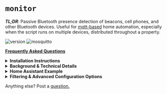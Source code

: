 `monitor`
=======
***TL;DR***: Passive Bluetooth presence detection of beacons, cell phones, and other Bluetooth devices. Useful for [mqtt-based](http://mqtt.org) home automation, especially when the script runs on multiple devices, distributed throughout a property. 

![version](https://img.shields.io/badge/version-0.3-green.svg?maxAge=2592000) ![mosquitto](https://img.shields.io/badge/mosquitto-1.5+-blue.svg?maxAge=2592000)

[**Frequently Asked Questions**](https://github.com/nateww/monitor/blob/master/support/FAQ.md)

<details><summary><b>Installation Instructions</b></summary>

<br>

<details><summary><i>Set Up Raspberry Pi From Scratch</i></summary>


# Installation Instructions for Raspberry Pi Zero W

## Setup SD Card

1. Insert the SD Card into your computer

2. Download the Raspberry Pi Imager software [here](https://www.raspberrypi.org/software/)

3. Choose the OS to install.  *Choose OS -> Raspberry Pi OS (other) -> Raspberry Pi OS Lite (32-bit)*

4. Choose the SD card.  *Choose Storage ->* _Your SD card_

5. **WRITE** image to card

6. Mount **boot** partition of imaged SD card (unplug it and plug it back in)

7. **To enable ssh,** create blank file, without any extension, in the root directory called **ssh**

8. **To setup Wi-Fi**, create **wpa_supplicant.conf** file in root directory and add Wi-Fi details for your home Wi-Fi:

```
country=US
    ctrl_interface=DIR=/var/run/wpa_supplicant GROUP=netdev
    update_config=1

network={
    ssid="Your Network Name"
    psk="Your Network Password"
}
```

9. Eject SD card from computer and insert into the Raspberry Pi Zero W, and power the Pi on.

10. On first boot, the newly-created **wpa_supplicant.conf** and **ssh** files will be moved to appropriate directories. Find the IP address of the Pi via your router. 

## Configuration and Setup

1. SSH into the Raspberry Pi (default password: raspberry):

```bash
ssh pi@theipaddress
```

2. Change the default password:

```bash 
sudo passwd pi
```

3. Update and upgrade:

```bash
sudo apt update
sudo apt -y full-upgrade
sudo reboot
```

5. Install Bluetooth Firmware, if necessary:

```bash
# install Bluetooth drivers for Pi Zero W
sudo apt -y install pi-bluetooth
```

6. Reboot:

```bash
sudo reboot
```

7. Install Mosquitto 1.5+ **(important step!)**:

```bash

# get repo key
wget https://repo.mosquitto.org/debian/mosquitto-repo.gpg.key

# add repo
sudo apt-key add mosquitto-repo.gpg.key

# download appropriate lists file 
cd /etc/apt/sources.list.d/
sudo wget http://repo.mosquitto.org/debian/mosquitto-buster.list

# update caches and install 
sudo apt-cache search mosquitto
sudo apt update
sudo apt install -fy libmosquitto-dev mosquitto mosquitto-clients libmosquitto1
```
</details>

<details><summary><i>Monitor Setup</i></summary>

## Setup `monitor`

1. Clone `monitor` git:

```bash
# install git
sudo apt -y install git

# clone this repo into your home directory
cd
git clone git://github.com/nateww/monitor

# enter `monitor` directory
cd monitor
```

2. Initial run:

Configuration files will be created with default preferences. Any executables that are not installed will be reported. All can be installed via `apt install ...`

```bash 
sudo bash monitor.sh
```


3. Edit **mqtt_preferences** file:

```bash
sudo nano mqtt_preferences
```

4. Edit **known_static_addresses** (phones, laptops, some smart watches): 

```bash
sudo nano known_static_addresses
```

Alternatively, send an mqtt message to `monitor/setup/ADD STATIC DEVICE` with a message including a mac address and an alias separated by a space:

**topic:** `monitor/setup/ADD STATIC DEVICE` 

**message:** 00:11:22:33:44:55 simple_name

Similarly, sending to `monitor/setup/DELETE STATIC DEVICE` with a message containing a mac address will remove a device from all `monitor` nodes.

5. Read helpfile:

```bash
bash monitor.sh -h
```

The basic setup is complete. Your MQTT broker should be receiving messages and the `monitor` service will restart each time the Raspberry Pi boots. As currently configured, you should run `sudo bash monitor.sh` a few times from your command line to get a sense of how the script works. 

</details>

___

</details>

<details><summary><b>Background & Technical Details</b></summary>

# *Highlights*

`monitor` sends a JSON-formatted MQTT message including a confidence value from 0 to 100 to the specified broker when a specified Bluetooth device responds to a `name` query. By default, `name` queries are triggered after receiving an anonymous advertisement from a previously-unseen device (e.g., a device in peripheral mode advertising an ability to connect). 

Example JSON package:

```
topic: monitor/{{name of monitor install}}/{{mac address}}
message: {
    "id":"{{mac address}}",
    "confidence":"{{ranging from 0-100}}",
    "name":"{{if available}}",
    "manufacturer":{{if available}}",
    "type":"KNOWN_MAC",
    "retained":"{{message retained?}}",
    "timestamp":"{{formatted date at which message is sent}}",
    "version":"{{monitor version}}"
 }
```

In addition, optionally, a JSON-formatted MQTT message can be reported to the same broker whenever a publicly-advertising beacon device or an iBeacon device advertises. 

Example JSON package:
```
topic: monitor/{{name of monitor install}}/{{mac address or ibeacon uuid}}
message: {
    "id":"{{mac address or ibeacon uuid}}",
    "report_delay":"{{delay from first detection to this message in seconds}}",
    "flags":"{{GAP flags}}",
    "movement":"stationary",
    "confidence":"{{ranging from 0-100}}",
    "name":"{{if available}}",
    "power":"{{if available}}",
    "rssi":"{{if available}}",
    "mac":"{{if ibeacon, the current mac address associated with the uuid}}",
    "manufacturer":{{if available}}",
    "type":"{{GENERIC_BEACON_PUBLIC or APPLE_IBEACON}},
    "retained":"{{message retained?}}",
    "timestamp":"{{formatted date at which message is sent}}",
    "version":"{{monitor version}}"
 }
 ```
___


# *Oversimplified Analogy of the Bluetooth Presence Problem*

Imagine you're blindfolded in a large room with other people. We want to find out who of your friends **is** present and who of your friends **isn't** present:

![First Picture](https://i.imgur.com/FOubz6T.png)

Some of the people in the room periodically make sounds (e.g., eating a chip, sneeze, cough, etc.), others sit quietly and don’t make a sound unless you specifically ask for them by name, and still others periodically announce their own name out loud at regular intervals whether or not you want them to do that:

![Second Picture](https://i.imgur.com/UwPJIMM.png)

Here's the problem. You can’t just shout “WHO’S HERE” because then everyone would say their name at the same time and you couldn’t tell anything apart. Similarly, for obvious reasons, you can't simply ask "WHO ISN'T HERE?" 

So, you take attendance like in a classroom. Everyone in the room responds **only** when their own name is shouted. 

![Third Picture](https://i.imgur.com/VCW8AmH.png)

Nne way to take attendance is to shout for each friend on a list by name, one at a time, repeatedly. Ask for someone, get a response, wait for a moment, and ask again. 

Once a friend stops responding (for some period of time), you presume that he or she has left: 

![Simple Loop](https://i.imgur.com/ijGw2qb.png)

This technique should work just fine, but there's a minor problem. You're constantly shouting into the room, which means that it's difficult for you to hear quiet responses and it's difficult for other people to carry on conversations. What else can we do? Can we use those random sounds for anything? 

Yes! A smarter approach is to wait for an anonymous sound, *then* start asking whether a friend *you know isn't present* has just arrived:

![Complex Loop](https://i.imgur.com/9Ugn27i.png)

This way, you're not constantly asking the room for all of your friends. Efficient!

This technique is a very simplified description of how `monitor` works for devices like cell phones (friends on a list) and beacons (announce a name out loud). This also gives an idea of how `monitor` uses anonymous sounds to reduce the number of times that it has to send inquiries into the Bluetooth environment. 

___

# *Oversimplified Technical Background*

The Bluetooth Low Energy spec was designed to make connecting Bluetooth devices simpler for the user. No more pin codes, no more code verifications, no more “discovery mode” - for the most part. It was also designed to be more private than previous Bluetooth implementations. That said, it’s hard to maintain privacy when you want to be able to connect to an unknown device without intervention. 

## Name Requests

A part of the Blueooth spec is a special function called a `name` request that asks another Bluetooth device to send back a human-readable name of itself. In order to send a `name` request, however, we need to know a private (unchanging) address of the target device. 

Issuing a `name` request to the same private mac address every few seconds is a reliable - albeit rudimentary - way of detecting whether that device is "**present**" (it responds to the `name` request) or "**absent**" (no response to the `name` request is received). However, issuing `name` requests too frequently (*e.g.*, every few seconds) uses quite a bit of 2.4GHz spectrum, which can cause interference with Wi-Fi or other wireless communications.

Also, not all devices respond to `name` requests. For example, beacon devices do not respond. 

## Connectible Devices

Blueooth devices that can exchange information with other devices (almost always) advertise a random/anonymous address that other devices can use to negotiate a secure connection and then receive the device's real, private, Bluetooth address. Using a random address in this way when publicly advertising prevents bad actors from tracking users via passive Bluetooth monitoring. 

## Beacon/Advertising Devices

The Bluetooth spec has been used by Apple, Google, and others to create additional standards (e.g., iBeacon, Eddystone, and so on). These devices generally don't care to connect to other devices, so use of random/anonymous addresses doesn't really matter. Instead, these devices encode additional information into each advertisement of an anonymous address. For example, iBeacon devices will broadcast a UUID that conforms to the 8-4-4-4-12 format defined by [IETC RFC4122](http://www.ietf.org/rfc/rfc4122.txt).

As noted above, most beacons do not respond to `name` requests, even if made to the device's private Bluetooth address. So, issuing periodic `name` requests to beacons is not a good way to detect whether a beacon device is **present** or **absent**. However, monitoring for beacon advertisement is a reliable way to detect whether a beacon device is **present** or **absent**.

_____

# *How `monitor` Works*

This script listens to anonymous advertisements and beacon advertisements to logically determine (1) *when* to issue a `name` request to determine whether a device is **present** and (2) *when* to issue a `name` request to determine whether a device is **absent**.

##### Known Static Addresses

`monitor` relies on the unchanging/static mac addresses for your devices to be added to the file `known_static_addresses`. These are the addresses for which `monitor` will issue `name` requests to determine whether or not these devices are **present** or **absent**. 

Once a determination of presence is made, the script posts to the mqtt topic path defined in the file `mqtt_preferences` with a a JSON-formatted message containing a value that corresponds to a confidence of presence. For example, a confidence of 100 means that `monitor` is 100% sure the device is present. Similarly, a confidence of 0 means that `monitor` is 0% sure the device is present (*i.e.*, the `monitor` is 100% sure the device is absent).

To minimize the number of times that `monitor` issues `name` requests (thereby reducing 2.4GHz interference), the script performs either an ***ARRIVAL*** scan or a ***DEPART*** scan, instead of scanning all devices listed in the `known_static_addresses` upon specific events.  

More specifically:

* An ***ARRIVAL*** scan issues a `name` request, sequentially, for each device listed in the `known_static_addresses` file that is known to be **absent**. 

* Similarly, a ***DEPART*** scan issues a `name` request, sequentially, for each device listed in the `known_static_addresses` file that is known to be **present**. 

For example, if there are two phone addresses listed in the `known_static_addresses` file, and both of those devices are **present**, an ***ARRIVAL*** scan will never occur. Similarly, if both of these addresses are **absent** then a ***DEPART*** scan will never occur. If only one device is present, an **ARRIVAL** scan will only scan for the device that is currently away. 

###### Arrival optimizations

To reduce the number of `name` requests that occur, `monitor` listens for anonymous advertisements and triggers an ***ARRIVAL*** scan for every *new* anonymous address. 

However, if you desire the system to attempt more agrgressive scans (because you want more immediate feedback than an advertisement may provide), you can also force an ***ARRIVAL*** scan by posting an mqtt message to the topic `monitor/scan/arrive`. 

Also, if desired advertisement-triggered scanning can be disabled by using the trigger argument if `-ta`, which causes `monitor` to *only* trigger ***ARRIVAL*** scans in response to mqtt messages. 

###### Depart optimizations

If `monitor` has not heard from a particular anonymous address in a long time, `monitor` triggers a ***DEPART*** scan. The script will also trigger a ***DEPART*** scan in response to an mqtt message posted to the topic of `monitor/scan/depart`.

Expiration-triggered scanning can be disabled by using the trigger argument if `-td`, which causes `monitor` to *only* trigger ***DEPART*** scans in response to mqtt messages. 

##### Advertisement Filtering

To reduce scanning even further, `monitor` can filter which types of anonymous advertisements are used for ***ARRIVE*** scans. These are called "filters" and are defined in a file called `behavior_preferences`. The filters are bash RegEx strings that either pass or reject anonymous advertisements that match the filter. 

There are two filter types: 

* **Manufacturer Filter** - filters based on data in an advertisement that is connected to a particular device manufacturer. This is almost always the OEM of the device that is transmitting the anonymous advertisement. By default, because of the prevalence of iPhones, Apple is the only manufacturer that triggers an ***ARRIVAL*** scan. Multiple manufacturers can be appended together by a pipe: `|`. An example filter for Apple and Samsung looks like: `Apple|Samsung`. To disable the manufacturer filter, use `.*`.

* **Flag Filter:** filters based on flags contained in an advertisement. This varies by device type. By default, because of the prevalence of iPhones, the flag of `0x1b` triggers an ***ARRIVAL*** scan. Like with the manufacturer filter, multiple flags can be appended together by a pipe: `|`. To disable the manufacturer filter, use `.*`.

##### Beacons & iBeacons

In addition, when run with the `-b` beacon argument, `monitor` listens for beacon advertisements that report themselves as "public", meaning that their addresses will not change. The script can track these by default; these addresses do not have to be added anywhere - after all, `monitor` will obtain them just by listening. 

Since iBeacons include a UUID and a mac address, two presence messages are reported via mqtt. 

## Known Beacon Addresses

In some cases, manufacturers try to get sneaky and cause their beacons to advertise as "anonymous" (or "random") devices, despite that their addresses do not change at all. By default, `monitor` does not report presence of anonymous advertisement devices, so to force `monitor` to recognize these devices, we can add the _random_ address to `known_static_beacons`. After restarting, `monitor` will treat these addresses like a normal beacon. 
___

</details>

<details><summary><b>Home Assistant Example</b></summary>

# Example with Home Assistant

Personally, I have four **raspberry pi zero w**s throughout the house and garage. My family spends most of our time on the first floor, so our main `monitor` node or sensor is on the first floor. Our other 'nodes' on the second and third floor and garage are set up for triggered use only - these will scan for ***ARRIVAL*** and ***DEPART*** only in response to mqtt messages, using the monitor options ```-tad```. The first floor node is set up to send mqtt arrive/depart scan instructions to these nodes by including the `-tr` options (to "report" to other nodes when an arrival or depart scan is triggered).

The first floor constantly monitors for beacons advertisment (`-b`) and anonymous advertisements, which are sent by our phones listed in the `known_static_addresses` file. In response to a new anonymous advertisement, `monitor` will initiate an ***ARRIVAL*** scan for whichever phones is not present. If one of those devices responds, an mqtt message is sent to reporting that the scanned phone is "home" with a confidence of 100%. In addition, an mqtt message is sent to the second and third floor and garage to trigger a scan on those floors as well.

In addtion, when we leave the house, we have a sensor on the front and garage doors that send an mqtt **DEPART** message after ten seconds to trigger a departure scan of our devices that were previously known to be present. The ten second delay gives us a chance to get out of Bluetooth range before a scan is triggered. Different houses/apartments will probably need different delays. 

More specifically, each of these `monitor` nodes uses the same alias for each device so that states can be tracked easily by Home Assistant. For example, on each node, my `known_static_addresses` file looks like this (note that addresses and name are both example, you should use your phone's private, static, Bluetooth address): 

```bash
00:00:00:00:00:00 user1 # comment that is ignored
11:11:11:11:11:11 user2 # other comment that is ignored
```

Note, the tracked bluetooth device's addresss is separated by a space from the *alias* that I want to use to refer to this device in Home Assistant. If you prefer to use the bluetooth address instead of an alias, set the value `PREF_ALIAS_MODE=false` in your `behavior_preferences` file.

In this manner, [Home Assistant](https://www.home-assistant.io) receives mqtt messages and stores the confidence values as input to a number of [mqtt sensors](https://www.home-assistant.io/components/sensor.mqtt/). 

```
- platform: mqtt
  state_topic: 'monitor/first floor/alias'
  value_template: '{{ value_json.confidence }}'
  unit_of_measurement: '%'
  name: 'First Floor'

- platform: mqtt
  state_topic: 'monitor/second floor/alias'
  value_template: '{{ value_json.confidence }}'
  unit_of_measurement: '%'
  name: 'Second Floor'

- platform: mqtt
  state_topic: 'monitor/third floor/alias'
  value_template: '{{ value_json.confidence }}'
  unit_of_measurement: '%'
  name: 'Third Floor'

- platform: mqtt
  state_topic: 'monitor/garage/alias'
  value_template: '{{ value_json.confidence }}'
  unit_of_measurement: '%'
  name: 'Garage'
```

These sensors can be combined using a [min_max](https://www.home-assistant.io/components/sensor.min_max/) to give an acccurage occupancy confident number.

```
- platform: min_max
  name: "Home Occupancy Confidence"
  type: max
  round_digits: 0
  entity_ids:
    - sensor.third_floor
    - sensor.second_floor
    - sensor.first_floor
    - sensor.garage
```

I can now use the entity **sensor.home_occupancy_confidence** in automations to control the state of an **input_boolean** that represents a very high confidence of anyone being home. 

As an example:

```
- alias: Occupancy On
  trigger:
    - platform: numeric_state
      entity_id: sensor.home_occupancy_confidence
      above: 10
  action:
    - service: input_boolean.turn_on
      data:
        entity_id: input_boolean.occupancy

- alias: Occupancy Off
  trigger:
    - platform: numeric_state
      entity_id: sensor.home_occupancy_confidence
      below: 10
  action:
    - service: input_boolean.turn_off
      data:
        entity_id: input_boolean.occupancy
```

If you prefer to use the `device_tracker` platform in Home Assistant, a unique solution is to use the undocumented `device_tracker.see` service:

As an example:

```
- alias: Andrew Occupancy On
  trigger:
    - platform: numeric_state
      entity_id: sensor.andrew_occupancy_confidence
      above: 10
  action:
    - service: device_tracker.see
      data:
        dev_id: andrew
        location_name: home
        source_type: bluetooth

- alias: Andrew Occupancy Off
  trigger:
    - platform: numeric_state
      entity_id: sensor.andrew_occupancy_confidence
      below: 10
  action:
    - service: device_tracker.see
      data:
        dev_id: andrew
        location_name: not_home
        source_type: bluetooth
```

For more information, see [here](https://community.home-assistant.io/t/device-tracker-from-script/97295/7) and [here](https://github.com/andrewjfreyer/monitor/issues/138).

If you only have one node, an [add-on](https://github.com/Limych/hassio-addons) by @limych may be an excellent choice for you!

If having several nodes and lots of users, there is an AppDaemon App that can easily manage the integration of of this system into Home Assistant automatically for you by @Odianosen25. More information can be found [here](https://github.com/Odianosen25/Monitor-App)

</details>

<details><summary><b>Filtering & Advanced Configuration Options</b></summary>


## Filtering

1. Observe output from `monitor` to tune filters:

```bash
sudo bash monitor.sh 
```

Observe the output of the script for debug log [CMD-RAND] lines including [failed filter] or [passed filter]. These lines show the anonymous advertisements `monitor` sees and how `monitor` filters those advertisements. In particular, cycle the Bluetooth power on your phone or another device and look at the `flags` value, the `pdu` value, and the `man` (manufacturer) value that appears after you turn Bluetooth power back on. Remember, the address you see in the log will be an anonymous address - ignore it, we're only focused on the values referenced above. 

```
0.3.xxx 03:25:39 pm [CMD-RAND]  [passed filter] data: 00:11:22:33:44:55 pdu: ADV_NONCONN_IND rssi: -73 dBm flags: 0x1b man: Apple, Inc. delay: 4
```

#### Pass filters

If you repeatedly see the same values in one or more of these fields, consider adding a PASS filter condition to the `behavior_preferences` file. This will cause `monitor` to *only* scan in response to an anonymous advertisement that passes the filter condition that you define. For example, if you notice that Apple always shows up as the manufacturer when you cycle the power on you phone, you can create an Apple filter:

```bash
PREF_PASS_FILTER_MANUFACTURER_ARRIVE="Apple"
```

If you have two phones, and one is **Apple** and the other is **Google**, create a `bash` or statement in the filter like this: 

```bash
PREF_PASS_FILTER_MANUFACTURER_ARRIVE="Apple|Google"
```

If your phone shows as **Unknown**, then it is best to disable the filter entirely - some phones will report a blank manufacturer, others will report a null value... it's much easier to try and filter with another value:

```bash
PREF_PASS_FILTER_MANUFACTURER_ARRIVE=".*"
```

#### Ignore filters

Similarly, we can create a negative filter.

If you or your neighbors use Google Home, it is likely that you'll see at least some devices manufactured by **Google**. Create a fail filter condition to ignore these advertisements: 

```bash
PREF_FAIL_FILTER_MANUFACTURER_ARRIVE="Google"
```

Filters are a great way to minimize the frequency of `name` requests, which causes 2.4GHz interference and can, if your values are too aggressive, dramatically interfere with Wi-Fi and other services.

2. **Standard configuration options:**

When `monitor` is first run, default preferences are created in the `behavior_preferences` file. These preferences can be changed, and in many cases should be changed depending on your Bluetooth environment (how many devices you have around you at any given time). A table below describes what these default variables are:  

| **Option** | **Default Value** | **Description** |
|-|-|-|
| PREF_ARRIVAL_SCAN_ATTEMPTS | 1 | This is the number of times that `monitor` will send a name request before deciding that a device has not yet arrived. The higher the number, the fewer errors on arrival detection but also the longer it may take to recognize all devices are home in a multi-device installation. |
| PREF_DEPART_SCAN_ATTEMPTS | 2 | This is the number of times that `monitor` will send a name request before deciding that a device has not yet departed. The higher the number, the fewer errors on departure detection but also the longer it may take to recognize all devices are away in a multi-device installation. |
| PREF_BEACON_EXPIRATION | 180 | This is the number of seconds without observing an advertisement before a beacon is considered expired. |
| PREF_MINIMUM_TIME_BETWEEN_SCANS | 15 | This is the minimum number of seconds required between "arrival" scans or between "departure" scans. Increasing the value will decrease interference, but will also increase arrival and departure detection time. |
| PREF_PASS_FILTER_ADV_FLAGS_ARRIVE | .* | See above. |
| PREF_PASS_FILTER_MANUFACTURER_ARRIVE | .* | See above. |
| PREF_FAIL_FILTER_ADV_FLAGS_ARRIVE | NONE | See above. |
| PREF_FAIL_FILTER_MANUFACTURER_ARRIVE | NONE | See above. |
| PREF_ALIAS_MODE | true | Disable or enable alias mode; if disabled, MQTT messages are sent using a device's mac address. |

3. **Advanced configuration options:**

In addition to the options described above, there are a number of advanced options that can be set by the user. To modify any of these options, add a line to the `behavior_preferences` file. 


| **Option** | **Default Value** | **Description** |
|-|-|-|
PREF_INTERSCAN_DELAY|3|This is a fixed delay between `name` requests. Increasing the value will decrease interference, but will decrease responsiveness. Decreasing the value will risk a Bluetooth hardware fault.|
PREF_RANDOM_DEVICE_EXPIRATION_INTERVAL|75|This is the interval after which an anonymous advertisement mac address is considered expired. Increasing this value will reduce arrival scan frequency, but will also increase memory footprint (minimal) and will decrease the frequency of depart scans.|
PREF_RSSI_CHANGE_THRESHOLD|-20|If a beacon's rssi changes by at least this value, then the beacon will be reported again via mqtt.|
PREF_RSSI_IGNORE_BELOW|-75|If an anonymous advertisement is "farther" away (lower RSSI), ignore the advertisement
PREF_HCI_DEVICE|hci0|Select which hci device should be used by `monitor`|
PREF_COOPERATIVE_SCAN_THRESHOLD|60|Once confidence of a known device falls below this value, send an mqtt message to other `monitor` nodes to begin an arrival scan or a departure scan.|
PREF_MQTT_REPORT_SCAN_MESSAGES|false|This value is either true or false and determines whether `monitor` publishes when a scan begins and when a scan ends|
PREF_PERCENT_CONFIDENCE_REPORT_THRESHOLD|59|This value defines when a beacon begins reporting a decline in confidence|
PREF_PASS_FILTER_PDU_TYPE|*Various. See FAQ.*|These are the PDU types that should be noticed by `monitor`|
PREF_DEVICE_TRACKER_REPORT|false|If true, this value will cause `monitor` to report a 'home' or 'not_home' message to `... /device_tracker` conforming to device_tracker mqtt protocol. 
PREF_DEVICE_TRACKER_HOME_STRING|home|If `PREF_DEVICE_TRACKER_REPORT` is true, this is the string that is reported to the device_tracker when the device is home.
PREF_DEVICE_TRACKER_AWAY_STRING|not_home|If `PREF_DEVICE_TRACKER_REPORT` is true, this is the string that is reported to the device_tracker when the device is not home.
PREF_DEVICE_TRACKER_TOPIC_BRANCH|device_tracker|If `PREF_DEVICE_TRACKER_REPORT` is true, this is last path element of the mqtt topic path that will be used to publish the device tracker message.
PREF_ADVERTISEMENT_OBSERVED_INTERVAL_STEP|15|This is the minimum interval (in seconds) used to estimate advertisement intervals reported in the MQTT message.
PREF_DEPART_SCAN_INTERVAL|30|If using periodic scanning mode, this is the minimum interval (in seconds) at which depart scans are triggered automatically. 
PREF_ARRIVE_SCAN_INTERVAL|15|If using periodic scanning mode, this is the minimum interval (in seconds) at which arrive scans are triggered automatically. 


## RSSI Tracking

This script can also track RSSI changes throughout the day. This can be used for very rudimentary room- or floor-level tracking. Only devices in `known_static_addresses` that have been paired to a `monitor` node will have their RSSI tracked. Here's how to pair: 

1. Stop `monitor` service:

```bash
sudo systemctl stop monitor
```

2. Run `monitor` with `-c` flag, followed by the mac address of the known_device to connect:

```bash
sudo bash monitor.sh -c 00:11:22:33:44:55
```

After this, follow the prompts given by `monitor` and your device will be connected. That's it. After you restart monitor will periodically (once every ~1.5 minutes) connect to your phone and take three RSSI samples, average the samples, and report a string message to the same path as a confidence report, with the additional path component of */rssi*. So, if a `monitor` node is named 'first floor', an rssi message is reported to:

```bash 
topic: monitor/first floor/00:11:22:33:44:55/rssi
message: -99 through 0
```

If an rssi measurement cannot be obtained, the value of -99 is sent. 

## Report known states

It is also possible tell monitor to report all currently known device states by sending an MQTT message to something like `monitor/first floor/KNOWN DEVICE STATES`. monitor.sh will then iterate over all known static addresses and report the current confidence level. This may be useful in home assistant to get the current state after a home assistant restart.

</details>

Anything else? Post a [question.](https://github.com/nateww/monitor/issues/new)
